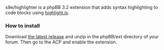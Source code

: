 s9e/highlighter is a phpBB 3.2 extension that adds syntax highlighting to code blocks using [highlight.js](https://highlightjs.org/).

### How to install

Download [the latest release](https://github.com/s9e/phpbb-ext-highlighter/releases) and unzip in the phpBB/ext directory of your forum. Then go to the ACP and enable the extension.
